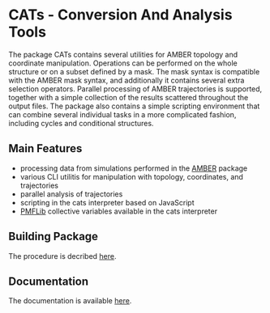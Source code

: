 # CATs - Conversion And Analysis Tools
The package CATs contains several utilities for AMBER topology and coordinate manipulation. Operations can be performed on the whole structure or on a subset defined by a mask. The mask syntax is compatible with the AMBER mask syntax, and additionally it contains several extra selection operators. Parallel processing of AMBER trajectories is supported, together with a simple collection of the results scattered throughout the output files. The package also contains a simple scripting environment that can combine several individual tasks in a more complicated fashion, including cycles and conditional structures.

## Main Features
* processing data from simulations performed in the [AMBER](https://ambermd.org) package
* various CLI utilitis for manipulation with topology, coordinates, and trajectories
* parallel analysis of trajectories
* scripting in the cats interpreter based on JavaScript
* [PMFLib](https://github.com/kulhanek/pmflib) collective variables available in the cats interpreter

## Building Package
The procedure is decribed [here](https://github.com/kulhanek/cats-build).

## Documentation
The documentation is available [here](https://lcc.ncbr.muni.cz/whitezone/development/cats/).

